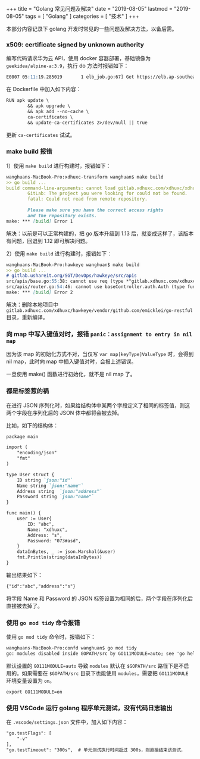 +++
title = "Golang 常见问题及解决"
date = "2019-08-05"
lastmod = "2019-08-05"
tags = [
    "Golang"
]
categories = [
    "技术"
]
+++

本部分内容记录下 golang 开发时常见的一些问题及解决方法，以备后需。

<!--more-->

### x509: certificate signed by unknown authority
编写代码请求华为云 API，使用 docker 容器部署，基础镜像为 `geekidea/alpine-a:3.9`，执行 do 方法时报错如下：
```markdown
E0807 05:11:19.285019       1 elb_job.go:67] Get https://elb.ap-southeast-3.myhuaweicloud.com/v2.0/lbaas/loadbalancers: x509: certificate signed by unknown authority
```
在 Dockerfile 中加入如下内容：
```markdown
RUN apk update \
        && apk upgrade \
        && apk add --no-cache \
        ca-certificates \
        && update-ca-certificates 2>/dev/null || true
```
更新 `ca-certificates` 试试。

### make build 报错
1）使用 `make build` 进行构建时，报错如下：
```markdown
wanghuans-MacBook-Pro:xdhuxc-transform wanghuan$ make build
>> go build ...
build command-line-arguments: cannot load gitlab.xdhuxc.com/xdhuxc/xdhuxc-transform/src/apis: git ls-remote -q ssh://git@gitlab.xdhuxc.com/xdhuxc.git in /Users/wanghuan/GolandProjects/GoPath/pkg/mod/cache/vcs/32878bb63a0c857fed210744986dde9a48418788fe89eee3f24d5b73f5abcd2a: exit status 128:
        GitLab: The project you were looking for could not be found.
        fatal: Could not read from remote repository.
        
        Please make sure you have the correct access rights
        and the repository exists.
make: *** [build] Error 1
```
解决：以前是可以正常构建的，把 go 版本升级到 1.13 后，就变成这样了，该版本有问题，回退到 1.12 即可解决问题。

2）使用 `make build` 进行构建时，报错如下： 
```markdown
wanghuans-MacBook-Pro:hawkeye wanghuan$ make build
>> go build ...
# gitlab.ushareit.org/SGT/DevOps/hawkeye/src/apis
src/apis/base.go:55:38: cannot use req (type *"gitlab.xdhuxc.com/xdhuxc/hawkeye/vendor/github.com/emicklei/go-restful".Request) as type *"github.com/emicklei/go-restful".Request in argument to b.auth.GetCustomValue
src/apis/router.go:54:46: cannot use baseController.auth.Auth (type func(*"github.com/emicklei/go-restful".Request, *"github.com/emicklei/go-restful".Response, *"github.com/emicklei/go-restful".FilterChain)) as type "gitlab.xdhuxc.com/xdhuxc/hawkeye/vendor/github.com/emicklei/go-restful".FilterFunction in argument to baseController.ws.Filter
make: *** [build] Error 2
```
解决：删除本地项目中 `gitlab.xdhuxc.com/xdhuxc/hawkeye/vendor/github.com/emicklei/go-restful` 目录，重新编译。

### 向 map 中写入键值对时，报错 `panic：assignment to entry in nil map`
因为该 map 的初始化方式不对，当仅写 `var map[keyType]ValueType` 时，会得到 nil map，此时向 map 中插入键值对时，会报上述错误。

一旦使用 make() 函数进行初始化，就不是 nil map 了。

### 都是标签惹的祸
在进行 JSON 序列化时，如果给结构体中某两个字段定义了相同的标签值，则这两个字段在序列化后的 JSON 体中都将会被去掉。

比如，如下的结构体：
```markdown
package main

import (
	"encoding/json"
	"fmt"
)

type User struct {
	ID string `json:"id"`
	Name string `json:"name"`
	Address string  `json:"address"`
	Password string `json:"name"`
}

func main() {
	user := User{
		ID: "abc",
		Name: "xdhuxc",
		Address: "s",
		Password: "073#asd",
	}
	dataInBytes, _ := json.Marshal(&user)
	fmt.Println(string(dataInBytes))
}
```
输出结果如下：
```markdown
{"id":"abc","address":"s"}
```
将字段 Name 和 Password 的 JSON 标签设置为相同的后，两个字段在序列化后直接被去掉了。

### 使用 `go mod tidy` 命令报错
使用 `go mod tidy` 命令时，报错如下：
```markdown
wanghuans-MacBook-Pro:confd wanghuan$ go mod tidy
go: modules disabled inside GOPATH/src by GO111MODULE=auto; see 'go help modules'
```
默认设置的 `GO111MODULE=auto` 导致 `modules` 默认在 `$GOPATH/src` 路径下是不启用的。如果需要在 `$GOPATH/src` 目录下也能使用 `modules`，需要把 `GO111MODULE` 环境变量设置为 `on`。
```
export GO111MODULE=on
```

### 使用 VSCode 运行 golang 程序单元测试，没有代码日志输出
在 `.vscode/settings.json` 文件中，加入如下内容：
```markdown
"go.testFlags": [
    "-v"
],
"go.testTimeout": "300s",  # 单元测试执行时间超过 300s，则直接结束该测试，
```
